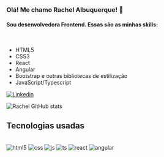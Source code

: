 ### Olá! Me chamo Rachel Albuquerque! 👋


#### Sou desenvolvedora Frontend.  Essas são as minhas skills:

<br>

<ul>
<li>HTML5</li>
<li>CSS3</li>
<li>React</li>
<li>Angular</li>
<li>Bootstrap e outras bibliotecas de estilização</li>
<li>JavaScript/Typescript</li>
</ul>


[![Linkedin](https://img.shields.io/badge/LinkedIn-0077B5?style=for-the-badge&logo=linkedin&logoColor=white)](https://www.linkedin.com/in/rachel-albuquerque-b2250514a/)

![Rachel GitHub stats](https://github-readme-stats.vercel.app/api?username=rachelalbq&show_icons=true&theme=dracula)

## Tecnologias usadas

<div style="display: inline_block"></br>
<img align="center" alt="html5" src="https://img.shields.io/badge/HTML5-E34F26?style=for-the-badge&logo=html5&logoColor=white">
<img align="center" alt="css" src="https://img.shields.io/badge/CSS3-1572B6?style=for-the-badge&logo=css3&logoColor=white">
<img align="center" alt="js" src="https://img.shields.io/badge/JavaScript-F7DF1E?style=for-the-badge&logo=javascript&logoColor=black">
<img align="center" alt="ts" src="https://img.shields.io/badge/TypeScript-007ACC?style=for-the-badge&logo=typescript&logoColor=white">
<img align="center" alt="react" src="https://img.shields.io/badge/React-20232A?style=for-the-badge&logo=react&logoColor=61DAFB">
<img align="center" alt="angular" src="https://img.shields.io/badge/Angular-DD0031?style=for-the-badge&logo=angular&logoColor=white">
</div>
